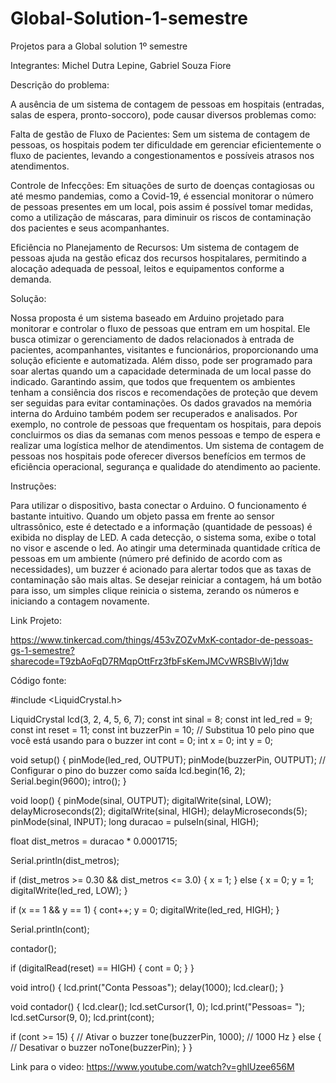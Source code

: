 # Global-Solution-1-semestre
Projetos para a Global solution 1º semestre

Integrantes: Michel Dutra Lepine, Gabriel Souza Fiore 


Descrição do problema:

  A ausência de um sistema de contagem de pessoas em hospitais (entradas, salas de espera, pronto-soccoro), pode causar diversos problemas como:
  
Falta de gestão de Fluxo de Pacientes:
  Sem um sistema de contagem de pessoas, os hospitais podem ter dificuldade em gerenciar eficientemente o fluxo de pacientes, levando a congestionamentos e possíveis atrasos nos atendimentos.
  
Controle de Infecções:
  Em situações de surto de doenças contagiosas ou até mesmo pandemias, como a Covid-19, é essencial monitorar o número de pessoas presentes em um local, pois assim é possível tomar medidas, como a utilização de máscaras, para diminuir os riscos de contaminação dos pacientes e seus acompanhantes. 
  
Eficiência no Planejamento de Recursos:
  Um sistema de contagem de pessoas ajuda na gestão eficaz dos recursos hospitalares, permitindo a alocação adequada de pessoal, leitos e equipamentos conforme a demanda.


Solução: 

  Nossa proposta é um sistema baseado em Arduino projetado para monitorar e controlar o fluxo de pessoas que entram em um hospital. Ele busca otimizar o gerenciamento de dados relacionados à entrada de pacientes, acompanhantes, visitantes e funcionários, proporcionando uma solução eficiente e automatizada. Além disso, pode ser programado para soar alertas quando um a capacidade determinada de um local passe do indicado. Garantindo assim, que todos que frequentem os ambientes tenham a consiência dos riscos e recomendações de proteção que devem ser seguidas para evitar contaminações. Os dados gravados na memória interna do Arduino também podem ser recuperados e analisados. Por exemplo, no controle de pessoas que frequentam os hospitais, para depois concluirmos os dias da semanas com menos pessoas e tempo de espera e realizar uma logística melhor de atendimentos. 
  Um sistema de contagem de pessoas nos hospitais pode oferecer diversos benefícios em termos de eficiência operacional, segurança e qualidade do atendimento ao paciente.

Instruções:

Para utilizar o dispositivo, basta conectar o Arduino. O funcionamento é bastante intuitivo. Quando um objeto passa em frente ao sensor ultrassônico, este é detectado e a informação (quantidade de pessoas) é exibida no display de LED. A cada detecção, o sistema soma, exibe o total no visor e ascende o led. Ao atingir uma determinada quantidade crítica de pessoas em um ambiente (número pré definido de acordo com as necessidades), um buzzer é acionado para alertar todos que as taxas de contaminação são mais altas. Se desejar reiniciar a contagem, há um botão para isso, um simples clique reinicia o sistema, zerando os números e iniciando a contagem novamente.

Link Projeto:

https://www.tinkercad.com/things/453vZOZvMxK-contador-de-pessoas-gs-1-semestre?sharecode=T9zbAoFqD7RMqpOttFrz3fbFsKemJMCvWRSBlvWj1dw


Código fonte: 

#include <LiquidCrystal.h>

LiquidCrystal lcd(3, 2, 4, 5, 6, 7);
const int sinal = 8;
const int led_red = 9;
const int reset = 11;
const int buzzerPin = 10; // Substitua 10 pelo pino que você está usando para o buzzer
int cont = 0;
int x = 0;
int y = 0;

void setup() {
  pinMode(led_red, OUTPUT);
  pinMode(buzzerPin, OUTPUT); // Configurar o pino do buzzer como saída
  lcd.begin(16, 2);
  Serial.begin(9600);
  intro();
}

void loop() {
  pinMode(sinal, OUTPUT);
  digitalWrite(sinal, LOW);
  delayMicroseconds(2);
  digitalWrite(sinal, HIGH);
  delayMicroseconds(5);
  pinMode(sinal, INPUT);
  long duracao = pulseIn(sinal, HIGH);

  float dist_metros = duracao * 0.0001715;

  Serial.println(dist_metros);

  if (dist_metros >= 0.30 && dist_metros <= 3.0) {
    x = 1;
  } else {
    x = 0;
    y = 1;
    digitalWrite(led_red, LOW);
  }

  if (x == 1 && y == 1) {
    cont++;
    y = 0;
    digitalWrite(led_red, HIGH);
  }

  Serial.println(cont);

  contador();

  if (digitalRead(reset) == HIGH) {
    cont = 0;
  }
}

void intro() {
  lcd.print("Conta Pessoas");
  delay(1000);
  lcd.clear();
}

void contador() {
  lcd.clear();
  lcd.setCursor(1, 0);
  lcd.print("Pessoas= ");
  lcd.setCursor(9, 0);
  lcd.print(cont);

  if (cont >= 15) {
    // Ativar o buzzer
    tone(buzzerPin, 1000); // 1000 Hz
  } else {
    // Desativar o buzzer
    noTone(buzzerPin);
  }
}


Link para o video:
https://www.youtube.com/watch?v=ghlUzee656M
